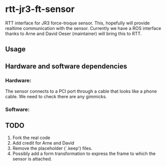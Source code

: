 # rtt-jr3-ft-sensor
RTT interface for JR3 force-troque sensor. This, hopefully will provide realtime communication with the sensor. Currently we have a ROS interface thanks to Arne and David Oeser (maintainer) will bring this to RTT.

## Usage

## Hardware and software dependencies
### Hardware:
The sensor connects to a PCI port through a cable that looks like a phone cable. We need to check there are any gimmicks.

### Software:

## TODO
   1. Fork the real code
   2. Add credit for Arne and David
   3. Remove the placeholder (`.keep') files.
   4. Possibly add a form transformation to express the frame to which the sensor is attached.
